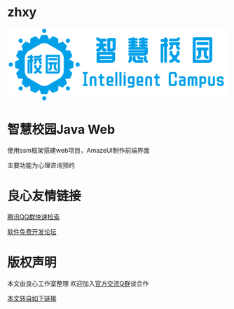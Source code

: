 # zhxy
[![logo](https://github.com/Brooke9537/zhxy/blob/master/logo/logo_L.png)](http://zhxy.brooke.fun/zhxy)

# 智慧校园Java Web

使用ssm框架搭建web项目，AmazeUI制作前端界面

主要功能为心理咨询预约



 # 良心友情链接

[腾讯QQ群快速检索](http://u.720life.cn/s/8cf73f7c)

[软件免费开发论坛](http://u.720life.cn/s/bbb01dc0)

# 版权声明 

本文由良心工作室整理 欢迎加入[官方交流Q群](https://u.720life.cn/s/f2316816)谈合作

[本文转自如下链接](http://u.720life.cn/g/2e71d0f0a5c601172267ba20d3a43c6e3aa45038d19efa2c90d084449c821c4863f90449bbb623571a28df93b27be2842078e3b36dd0a88d4500d80dd8737ca0)